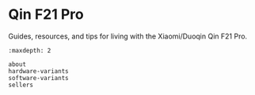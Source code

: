 # Qin F21 Pro

Guides, resources, and tips for living with the Xiaomi/Duoqin Qin F21 Pro.

```{toctree}
:maxdepth: 2

about
hardware-variants
software-variants
sellers
```

